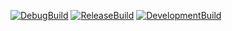 [![DebugBuild](https://github.com/Ayusk-onbu/CG2_project/actions/workflows/DebugBuild.yml/badge.svg)](https://github.com/Ayusk-onbu/CG2_project/actions/workflows/DebugBuild.yml)
[![ReleaseBuild](https://github.com/Ayusk-onbu/CG2_project/actions/workflows/ReleaseBuild.yml/badge.svg)](https://github.com/Ayusk-onbu/CG2_project/actions/workflows/ReleaseBuild.yml)
[![DevelopmentBuild](https://github.com/Ayusk-onbu/CG2_project/actions/workflows/DevelopmentBuild.yml/badge.svg)](https://github.com/Ayusk-onbu/CG2_project/actions/workflows/DevelopmentBuild.yml)

